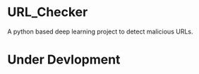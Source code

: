# URL_Checker
A python based deep learning project to detect malicious URLs.
<h1 style="color: 'green'">Under Devlopment<h1>

